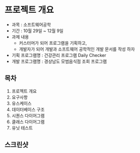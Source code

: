 # 프로젝트 개요
* 과목 : 소프트웨어공학
* 기간 : 10월 29일 ~ 12월 9일
* 과제 내용
  - 커스터머가 되어 프로그램을 기획하고, 
  - 개발자가 되어 개발과 소프트웨어 공학적인 개발 문서를 작성 하자
* 기획 프로그램명 : 건강관리 프로그램 Daily Checker
* 개발 프로그램명 : 경상남도 모범음식점 조회 프로그램

## 목차
1. 프로젝트 개요
2. 요구사항
3. 유스케이스
4. 데이터베이스 구조
5. 시퀀스 다이어그램
6. 클래스 다이어그램
7. 유닛 테스트

## 스크린샷
